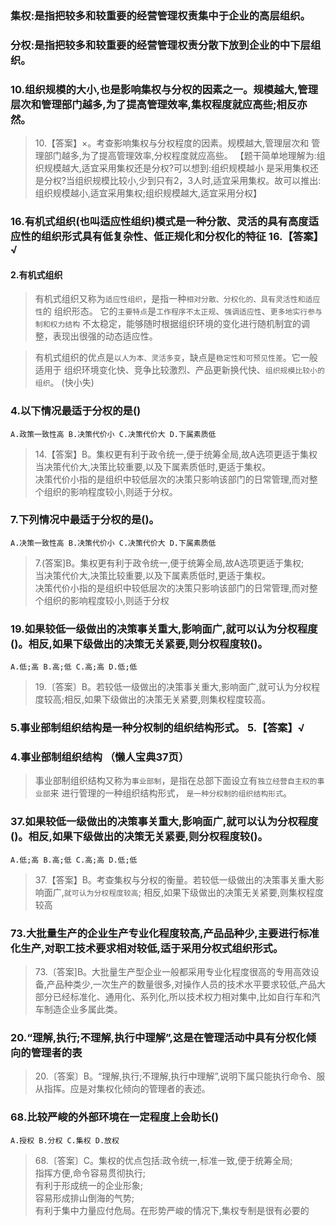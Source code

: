 ### 集权:是指把较多和较重要的经营管理权责集中于企业的高层组织。
### 分权:是指把较多和较重要的经营管理权责分散下放到企业的中下层组织。

### 10.组织规模的大小,也是影响集权与分权的因素之一。规模越大,管理层次和管理部门越多,为了提高管理效率,集权程度就应高些;相反亦然。
>   10.【答案】×。考查影响集权与分权程度的因素。规模越大,管理层次和
    管理部门越多,为了提高管理效率,分权程度就应高些。
    【题干简单地理解为:组织规模越大,适宜采用集权还是分权?可以想到:组织规模越小
是采用集权还是分权?当组织规模比较小,少到只有2，3人时,适宜采用集权。故可以推出:
组织规模越小,适宜采用集权;组织规模越大,适宜采用分权】

### 16.有机式组织(也叫适应性组织)模式是一种分散、灵活的具有高度适应性的组织形式具有低复杂性、低正规化和分权化的特征  16.【答案】√
#### 2.有机式组织
>   有机式组织又称为`适应性组织`，是指一种`相对分散、分权化的、具有灵活性和适应性`的
组织形态。
>   它的`主要特点`是`工作程序不太正规`、`强调适应性`、`更多地实行参与制和权力结构`
不太稳定，能够随时根据组织环境的变化进行随机制宜的调整，表现出很强的动态适应性。

>   有机式组织的优点是`以人为本、灵活多变`，缺点是`稳定性和可预见性差`。它一般适用于
组织环境变化快、竞争比较激烈、产品更新换代快、`组织规模比较小的组织`。
(快小失)

### 4.以下情况最适于分权的是()
    A.政策一致性高 B.决策代价小 C.决策代价大 D.下属素质低
>   14.【答案】B。集权更有利于政令统一,便于统筹全局,故A选项更适于集权
    当决策代价大,决策比较重要,以及下属素质低时,更适于集权。       
>   决策代价小指的是组织中较低层次的决策只影响该部门的日常管理,而对整个组织的影响程度较小,则适于分权。

### 7.下列情况中最适于分权的是()。
    A.决策一致性高 B.决策代价小 C.决策代价大 D.下属素质低

>   7.(答案]B。集权更有利于政令统一,便于统筹全局,故A选项更适于集权;       
当决策代价大,决策比较重要,以及下属素质低时,更适于集权。       
决策代价小指的是组织中较低层次的决策只影响该部门的日常管理,而对整个组织的影响程度较小,则适于分权

### 19.如果较低一级做出的决策事关重大,影响面广,就可以认为分权程度()。相反,如果下级做出的决策无关紧要,则分权程度较()。
    A.低;高 B.高;低 C.高;高 D.低;低
>   19.〔答案〕B。若较低一级做出的决策事关重大,影响面广,就可认为分权程度较高;相反,如果下级做出的决策无关紧要,则集权程度较高。


### 5.事业部制组织结构是一种分权制的组织结构形式。  5.【答案】√
### 4.事业部制组织结构  （懒人宝典37页）
>   事业部制组织结构又称为`事业部制`，是指在总部下面设立有`独立经营自主权的事业部`来
进行管理的一种组织结构形式， `是一种分权制的组织结构形式`。

### 37.如果较低一级做出的决策事关重大,影响面广,就可以认为分权程度()。相反,如果下级做出的决策无关紧要,则分权程度较()。
    A.低;高 B.高;低 C.高;高 D.低;低
>   37.【答案】B。考查集权与分权的衡量。若较低一级做出的决策事关重大影响面广,`就可认为分权程度较高`;
相反,如果下级做出的决策无关紧要,则集权程度较高     

### 73.大批量生产的企业生产专业化程度较高,产品品种少,主要进行标准化生产,对职工技术要求相对较低,适于采用分权式组织形式。

>   73.〔答案]B。大批量生产型企业一般都采用专业化程度很高的专用高效设备,产品种类少,一次生产的数量很多,对操作人员的技术水平要求较低,产品大部分已经标准化、通用化、系列化,所以技术权力相对集中,比如自行车和汽车制造企业多属此类。

###  20.“理解,执行;不理解,执行中理解”,这是在管理活动中具有分权化倾向的管理者的表
>   20.〔答案〕B。“理解,执行;不理解,执行中理解”,说明下属只能执行命令、服从指挥。应是对集权化倾向的管理者的表述。

### 68.比较严峻的外部环境在一定程度上会助长()
    A.授权 B.分权 C.集权 D.放权
>   68.〔答案〕C。集权的优点包括:政令统一,标准一致,便于统筹全局;       
指挥方便,命令容易贯彻执行;       
有利于形成统一的企业形象;       
容易形成排山倒海的气势;       
有利于集中力量应付危局。在形势严峻的情况下,集权专制是很有必要的       
